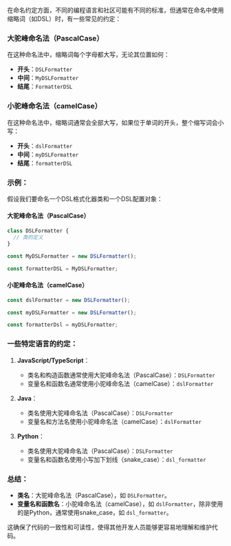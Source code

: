 在命名约定方面，不同的编程语言和社区可能有不同的标准，但通常在命名中使用缩略词（如DSL）时，有一些常见的约定：

### 大驼峰命名法（PascalCase）
在这种命名法中，缩略词每个字母都大写，无论其位置如何：

- **开头**：`DSLFormatter`
- **中间**：`MyDSLFormatter`
- **结尾**：`FormatterDSL`

### 小驼峰命名法（camelCase）
在这种命名法中，缩略词通常会全部大写，如果位于单词的开头，整个缩写词会小写：

- **开头**：`dslFormatter`
- **中间**：`myDSLFormatter`
- **结尾**：`formatterDSL`

### 示例：

假设我们要命名一个DSL格式化器类和一个DSL配置对象：

#### 大驼峰命名法（PascalCase）
```javascript
class DSLFormatter {
  // 类的定义
}

const MyDSLFormatter = new DSLFormatter();

const formatterDSL = MyDSLFormatter;
```

#### 小驼峰命名法（camelCase）
```javascript
const dslFormatter = new DSLFormatter();

const myDSLFormatter = new DSLFormatter();

const formatterDsl = myDSLFormatter;
```

### 一些特定语言的约定：

1. **JavaScript/TypeScript**：
   - 类名和构造函数通常使用大驼峰命名法（PascalCase）：`DSLFormatter`
   - 变量名和函数名通常使用小驼峰命名法（camelCase）：`dslFormatter`

2. **Java**：
   - 类名使用大驼峰命名法（PascalCase）：`DSLFormatter`
   - 变量名和方法名使用小驼峰命名法（camelCase）：`dslFormatter`

3. **Python**：
   - 类名使用大驼峰命名法（PascalCase）：`DSLFormatter`
   - 变量名和函数名使用小写加下划线（snake_case）：`dsl_formatter`

### 总结：
- **类名**：大驼峰命名法（PascalCase），如 `DSLFormatter`。
- **变量名和函数名**：小驼峰命名法（camelCase），如 `dslFormatter`，除非使用的是Python，通常使用snake_case，如 `dsl_formatter`。

这确保了代码的一致性和可读性，使得其他开发人员能够更容易地理解和维护代码。